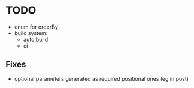 # TODO

- enum for orderBy
- build system:
  - auto build
  - ci

## Fixes

- optional parameters generated as required positional ones (eg in post)
